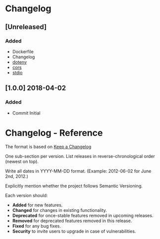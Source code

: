 # Changelog


## [Unreleased]

### Added

- Dockerfile
- Changelog
- [dotenv](https://www.npmjs.com/package/dotenv)
- [cors](https://www.npmjs.com/package/cors)
- [stdio](https://www.npmjs.com/package/stdio)

## [1.0.0] 2018-04-02

### Added

- Commit Initial






# Changelog - Reference

The format is based on [Keep a Changelog](http://keepachangelog.com/en/1.0.0/)

One sub-section per version.
List releases in reverse-chronological order (newest on top).

Write all dates in YYYY-MM-DD format. (Example: 2012-06-02 for June 2nd, 2012.) 

Explicitly mention whether the project follows Semantic Versioning.

Each version should:

- **Added** for new features.
- **Changed** for changes in existing functionality.
- **Deprecated** for once-stable features removed in upcoming releases.
- **Removed** for deprecated features removed in this release.
- **Fixed** for any bug fixes.
- **Security** to invite users to upgrade in case of vulnerabilities.
